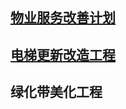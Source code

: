 
## [物业服务改善计划](./plan)
## [电梯更新改造工程](./lift)
## 绿化带美化工程

<!--

## [绿化美化工程](./lift)

# 小区物业服务情况



## 清洁卫生

## 电梯

-->


